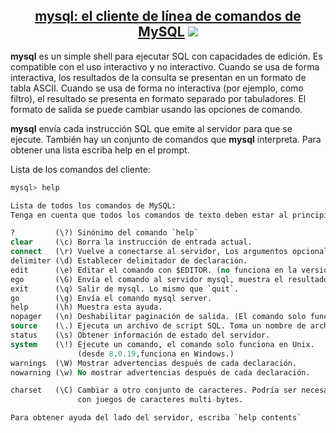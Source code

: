 [comment]: <> (Author: Marco Contreras Herrera)
[comment]: <> (Email: enidev911@gmail.com)

<h2 align="center">
  <u>mysql: el cliente de línea de comandos de MySQL</u>
  <img src="../../../../assets/ico/MySQL_Logo.ico">
</h2>


**mysql** es un simple shell para ejecutar SQL con capacidades de edición. Es compatible con el uso interactivo y no interactivo. Cuando se usa de forma interactiva, los resultados de la consulta se presentan en un formato de tabla ASCII. Cuando se usa de forma no interactiva (por ejemplo, como filtro), el resultado se presenta en formato separado por tabuladores. El formato de salida se puede cambiar usando las opciones de comando.


**mysql** envía cada instrucción SQL que emite al servidor para que se ejecute. También hay un conjunto de comandos que **mysql** interpreta. Para obtener una lista escriba help en el prompt.  


Lista de los comandos del cliente:  

```sql
mysql> help

Lista de todos los comandos de MySQL:  
Tenga en cuenta que todos los comandos de texto deben estar al principio de la línea y terminar con ';'

?         (\?) Sinónimo del comando `help`
clear     (\c) Borra la instrucción de entrada actual.
connect   (\r) Vuelve a conectarse al servidor, Los argumentos opcionales son db y host.
delimiter (\d) Establecer delimitador de declaración.
edit      (\e) Editar el comando con $EDITOR. (no funciona en la versión 8)
ego       (\G) Envía el comando al servidor mysql, muestra el resultado verticalmente.
exit      (\q) Salir de mysql. Lo mismo que `quit`.
go        (\g) Envía el comando mysql server.
help      (\h) Muestra esta ayuda.
nopager   (\n) Deshabilitar paginación de salida. (El comando solo funciona en Unix.)
source    (\.) Ejecuta un archivo de script SQL. Toma un nombre de archivo como argumento.
status    (\s) Obtener información de estado del servidor.
system    (\!) Ejecute un comando, el comando solo funciona en Unix. 
               (desde 8.0.19,funciona en Windows.)
warnings  (\W) Mostrar advertencias después de cada declaración.
nowarning (\w) No mostrar advertencias después de cada declaración.

charset   (\C) Cambiar a otro conjunto de caracteres. Podría ser necesario para el procesamiento
               con juegos de caracteres multi-bytes.

Para obtener ayuda del lado del servidor, escriba `help contents`
```


